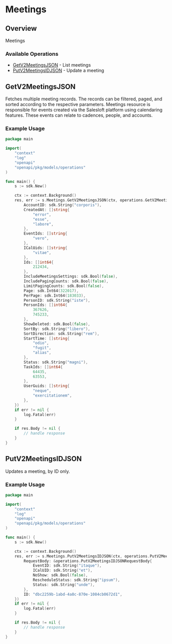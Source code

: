 # Meetings

## Overview

Meetings

### Available Operations

* [GetV2MeetingsJSON](#getv2meetingsjson) - List meetings
* [PutV2MeetingsIDJSON](#putv2meetingsidjson) - Update a meeting

## GetV2MeetingsJSON

Fetches multiple meeting records. The records can be filtered, paged, and sorted according to the respective parameters.
Meetings resource is responsible for events created via the Salesloft platform using calendaring features.
These events can relate to cadences, people, and accounts.


### Example Usage

```go
package main

import(
	"context"
	"log"
	"openapi"
	"openapi/pkg/models/operations"
)

func main() {
    s := sdk.New()

    ctx := context.Background()
    res, err := s.Meetings.GetV2MeetingsJSON(ctx, operations.GetV2MeetingsJSONRequest{
        AccountID: sdk.String("corporis"),
        CreatedAt: []string{
            "error",
            "esse",
            "labore",
        },
        EventIds: []string{
            "vero",
        },
        ICalUids: []string{
            "vitae",
        },
        Ids: []int64{
            212434,
        },
        IncludeMeetingsSettings: sdk.Bool(false),
        IncludePagingCounts: sdk.Bool(false),
        LimitPagingCounts: sdk.Bool(false),
        Page: sdk.Int64(322017),
        PerPage: sdk.Int64(183033),
        PersonID: sdk.String("iste"),
        PersonIds: []int64{
            367626,
            745233,
        },
        ShowDeleted: sdk.Bool(false),
        SortBy: sdk.String("libero"),
        SortDirection: sdk.String("rem"),
        StartTime: []string{
            "odio",
            "fugit",
            "alias",
        },
        Status: sdk.String("magni"),
        TaskIds: []int64{
            64435,
            63553,
        },
        UserGuids: []string{
            "neque",
            "exercitationem",
        },
    })
    if err != nil {
        log.Fatal(err)
    }

    if res.Body != nil {
        // handle response
    }
}
```

## PutV2MeetingsIDJSON

Updates a meeting, by ID only.


### Example Usage

```go
package main

import(
	"context"
	"log"
	"openapi"
	"openapi/pkg/models/operations"
)

func main() {
    s := sdk.New()

    ctx := context.Background()
    res, err := s.Meetings.PutV2MeetingsIDJSON(ctx, operations.PutV2MeetingsIDJSONRequest{
        RequestBody: &operations.PutV2MeetingsIDJSONRequestBody{
            EventID: sdk.String("itaque"),
            ICalUID: sdk.String("et"),
            NoShow: sdk.Bool(false),
            RescheduleStatus: sdk.String("ipsum"),
            Status: sdk.String("unde"),
        },
        ID: "dbc2259b-1abd-4a8c-870e-1084cb0672d1",
    })
    if err != nil {
        log.Fatal(err)
    }

    if res.Body != nil {
        // handle response
    }
}
```
